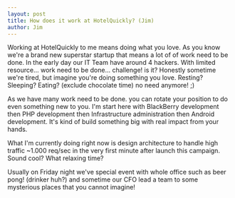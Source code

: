```yaml
---
layout: post
title: How does it work at HotelQuickly? (Jim)
author: Jim
---
```


Working at HotelQuickly to me means doing what you love. 
As you know we're a brand new superstar startup that means a lot of of work need to be done. 
In the early day our IT Team have around 4 hackers. 
With limited resource... work need to be done... challenge! is it? 
Honestly sometime we're tired, but imagine you're doing something you love. Resting? Sleeping? 
Eating? (exclude chocolate time) no need anymore! ;)

As we have many work need to be done. you can rotate your position to do even something new to you. 
I'm start here with BlackBerry development then PHP development then Infrastructure administration then Android development.
It's kind of build something big with real impact from your hands. 

What I'm currently doing right now is design architecture to handle high traffic ~1.000 req/sec in the very first minute 
after launch this campaign. Sound cool? What relaxing time? 

Usually on Friday night we've special event with whole office such as beer pong! (drinker huh?) 
and sometime our CFO lead a team to some mysterious places that you cannot imagine!
